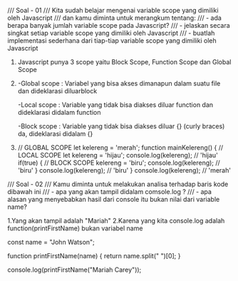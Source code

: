 /// Soal - 01
/// Kita sudah belajar mengenai variable scope yang dimiliki oleh Javascript
/// dan kamu diminta untuk merangkum tentang:
/// - ada berapa banyak jumlah variable scope pada Javascript?
/// - jelaskan secara singkat setiap variable scope yang dimiliki oleh Javascript
/// - buatlah implementasi sederhana dari tiap-tiap variable scope yang dimiliki oleh Javascript

1.  Javascript punya 3 scope yaitu Block Scope, Function Scope dan Global Scope

2.  -Global scope : Variabel yang bisa akses dimanapun dalam suatu file dan dideklarasi diluarblock

    -Local scope : Variable yang tidak bisa diakses diluar function dan dideklarasi didalam function

    -Block scope : Variable yang tidak bisa diakses diluar {} (curly braces) da, dideklarasi didalam {}

3.  // GLOBAL SCOPE
    let kelereng = 'merah';
    function mainKelereng() {
    // LOCAL SCOPE
    let kelereng = 'hijau';
    console.log(kelereng); // 'hijau'
    if(true) {
    // BLOCK SCOPE
    kelereng = 'biru';
    console.log(kelereng); // 'biru'
    }
    console.log(kelereng); // 'biru'
    }
    console.log(kelereng); // 'merah'

/// Soal - 02
/// Kamu diminta untuk melakukan analisa terhadap baris kode dibawah ini
/// - apa yang akan tampil didalam comsole.log ?
/// - apa alasan yang menyebabkan hasil dari console itu bukan nilai dari variable name?

1.Yang akan tampil adalah "Mariah"
2.Karena yang kita console.log adalah function(printFirstName) bukan variabel name

const name = "John Watson";

function printFirstName(name) {
return name.split(" ")[0];
}

console.log(printFirstName("Mariah Carey"));
